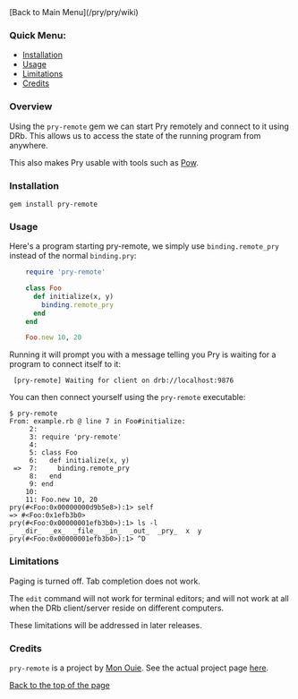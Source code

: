 <a name="Back_to_top">
[Back to Main Menu](/pry/pry/wiki)

### Quick Menu:

* <a href="#installation">Installation</a>
* <a href="#usage">Usage</a>
* <a href="#limitations">Limitations</a>
* <a href="#credits">Credits</a>

### Overview

Using the `pry-remote` gem we can start Pry remotely and connect to it using DRb. This allows us to
access the state of the running program from anywhere. 

This also makes Pry usable with tools such as [Pow](http://pow.cx/).

<a name="installation"></a>
### Installation

    gem install pry-remote

<a name="usage"></a>
### Usage

Here's a program starting pry-remote, we simply use `binding.remote_pry` instead of the normal `binding.pry`:

```ruby
    require 'pry-remote'

    class Foo
      def initialize(x, y)
        binding.remote_pry
      end
    end

    Foo.new 10, 20
```

Running it will prompt you with a message telling you Pry is waiting for a
program to connect itself to it:

     [pry-remote] Waiting for client on drb://localhost:9876

You can then connect yourself using the ``pry-remote`` executable:

    $ pry-remote
    From: example.rb @ line 7 in Foo#initialize:
         2:
         3: require 'pry-remote'
         4:
         5: class Foo
         6:   def initialize(x, y)
     =>  7:     binding.remote_pry
         8:   end
         9: end
        10:
        11: Foo.new 10, 20
    pry(#<Foo:0x00000000d9b5e8>):1> self
    => #<Foo:0x1efb3b0>
    pry(#<Foo:0x00000001efb3b0>):1> ls -l
    _  _dir_  _ex_  _file_  _in_  _out_  _pry_  x  y
    pry(#<Foo:0x00000001efb3b0>):1> ^D

<a name="limitations"></a>
### Limitations

Paging is turned off. Tab completion does not work.

The `edit` command will not work for terminal editors; and will not work at all when the DRb client/server reside on different computers.

These limitations will be addressed in later releases.

<a name="credits"></a>
### Credits

`pry-remote` is a project by [Mon Ouie](https://github.com/mon-ouie). See the actual project page [here](https://github.com/mon-ouie/pry-remote).


<a href="#Back_to_top">Back to the top of the page</a>
